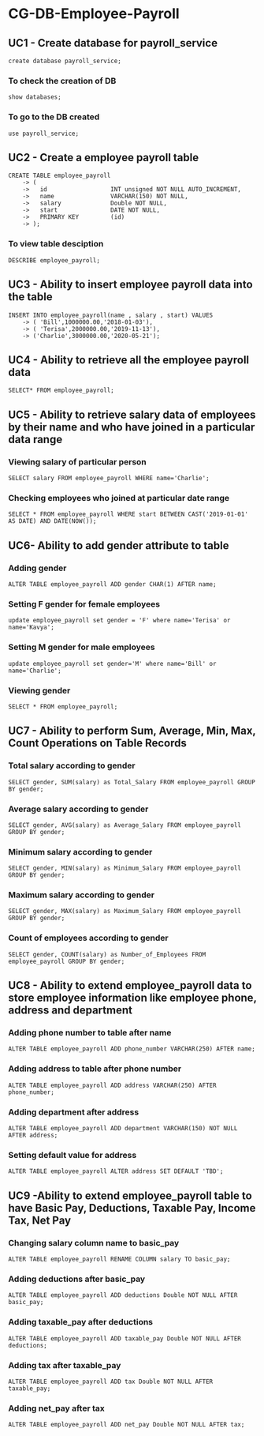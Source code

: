 # CG-DB-Employee-Payroll
## UC1 - Create database for payroll_service
```create database payroll_service;```
### To check the creation of DB
```show databases;```
### To go to the DB created
```use payroll_service;```

## UC2 - Create a employee payroll table
```
CREATE TABLE employee_payroll
    -> (
    ->   id                  INT unsigned NOT NULL AUTO_INCREMENT,
    ->   name                VARCHAR(150) NOT NULL,
    ->   salary              Double NOT NULL,
    ->   start               DATE NOT NULL,
    ->   PRIMARY KEY         (id)
    -> );
```
### To view table desciption
```DESCRIBE employee_payroll;```

## UC3 - Ability to insert employee payroll data into the table
``` 
INSERT INTO employee_payroll(name , salary , start) VALUES
    -> ( 'Bill',1000000.00,'2018-01-03'),
    -> ( 'Terisa',2000000.00,'2019-11-13'),
    -> ('Charlie',3000000.00,'2020-05-21');
```

## UC4 - Ability to retrieve all the employee payroll data
```SELECT* FROM employee_payroll;```

## UC5 - Ability to retrieve salary data of employees by their name and who have joined in a particular data range
### Viewing salary of particular person
```SELECT salary FROM employee_payroll WHERE name='Charlie';```
### Checking employees who joined at particular date range
```SELECT * FROM employee_payroll WHERE start BETWEEN CAST('2019-01-01' AS DATE) AND DATE(NOW());```

## UC6- Ability to add gender attribute to table
### Adding gender
```ALTER TABLE employee_payroll ADD gender CHAR(1) AFTER name;```
### Setting F gender for female employees
```update employee_payroll set gender = 'F' where name='Terisa' or name='Kavya';```
### Setting M gender for male employees
```update employee_payroll set gender='M' where name='Bill' or name='Charlie';```
### Viewing gender
```SELECT * FROM employee_payroll;```

## UC7 - Ability to perform Sum, Average, Min, Max, Count Operations on Table Records
### Total salary according to gender
```SELECT gender, SUM(salary) as Total_Salary FROM employee_payroll GROUP BY gender;```
### Average salary according to gender
```SELECT gender, AVG(salary) as Average_Salary FROM employee_payroll GROUP BY gender;```
### Minimum salary according to gender
```SELECT gender, MIN(salary) as Minimum_Salary FROM employee_payroll GROUP BY gender;```
### Maximum salary according to gender
```SELECT gender, MAX(salary) as Maximum_Salary FROM employee_payroll GROUP BY gender;```
### Count of employees according to gender
```SELECT gender, COUNT(salary) as Number_of_Employees FROM employee_payroll GROUP BY gender;```

## UC8 - Ability to extend employee_payroll data to store employee information like employee phone, address and department
### Adding phone number to table after name
```
ALTER TABLE employee_payroll ADD phone_number VARCHAR(250) AFTER name;
```
### Adding address to table after phone number
```
ALTER TABLE employee_payroll ADD address VARCHAR(250) AFTER phone_number;
```
### Adding department after address
```
ALTER TABLE employee_payroll ADD department VARCHAR(150) NOT NULL AFTER address;
```
### Setting default value for address
```
ALTER TABLE employee_payroll ALTER address SET DEFAULT 'TBD';
```

## UC9 -Ability to extend employee_payroll table to have Basic Pay, Deductions, Taxable Pay, Income Tax, Net Pay
### Changing salary column name to basic_pay
```ALTER TABLE employee_payroll RENAME COLUMN salary TO basic_pay;```
### Adding deductions after basic_pay
```ALTER TABLE employee_payroll ADD deductions Double NOT NULL AFTER basic_pay;```
### Adding taxable_pay after deductions
```ALTER TABLE employee_payroll ADD taxable_pay Double NOT NULL AFTER deductions;```
### Adding tax after taxable_pay
```ALTER TABLE employee_payroll ADD tax Double NOT NULL AFTER taxable_pay;```
### Adding net_pay after tax
```ALTER TABLE employee_payroll ADD net_pay Double NOT NULL AFTER tax;```
